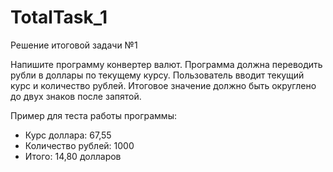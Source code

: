 # TotalTask_1
Решение итоговой задачи №1

Напишите программу конвертер валют. Программа должна переводить рубли в доллары по текущему курсу. Пользователь вводит текущий курс и количество рублей. Итоговое значение должно быть округлено до двух знаков после запятой.

Пример для теста работы программы:

- Курс доллара: 67,55
- Количество рублей: 1000
- Итого: 14,80 долларов
